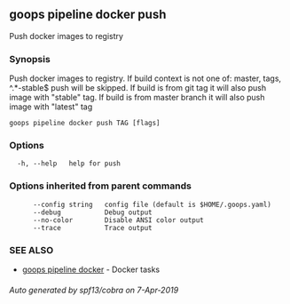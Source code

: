 ## goops pipeline docker push

Push docker images to registry

### Synopsis

Push docker images to registry. 
If build context is not one of: master, tags, ^.*-stable$ push will be skipped.
If build is from git tag it will also push image with "stable" tag.
If build is from master branch it will also push image with "latest" tag

```
goops pipeline docker push TAG [flags]
```

### Options

```
  -h, --help   help for push
```

### Options inherited from parent commands

```
      --config string   config file (default is $HOME/.goops.yaml)
      --debug           Debug output
      --no-color        Disable ANSI color output
      --trace           Trace output
```

### SEE ALSO

* [goops pipeline docker](goops_pipeline_docker.md)	 - Docker tasks

###### Auto generated by spf13/cobra on 7-Apr-2019
